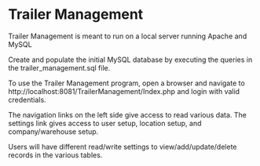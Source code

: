 # Trailer Management
Trailer Management is meant to run on a local server running Apache and MySQL

Create and populate the initial MySQL database by executing the queries in the trailer_management.sql file.

To use the Trailer Management program, open a browser and navigate to http://localhost:8081/TrailerManagement/Index.php and login with valid credentials.

The navigation links on the left side give access to read various data. The settings link gives access to user setup, location setup, and company/warehouse setup.

Users will have different read/write settings to view/add/update/delete records in the various tables.
